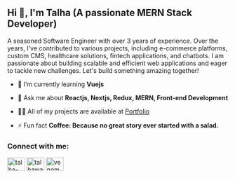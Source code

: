 <h2>Hi 👋, I'm Talha (A passionate MERN Stack Developer)</h2>
<p>A seasoned Software Engineer with over 3 years of experience. Over the years, I've contributed to various projects, including e-commerce platforms, custom CMS, healthcare solutions, fintech applications, and chatbots. I am passionate about building scalable and efficient web applications and eager to tackle new challenges. Let's build something amazing together!
</p>

- 🌱 I’m currently learning **Vuejs**

- 💬 Ask me about **Reactjs, Nextjs, Redux, MERN, Front-end Development**

- 👨‍💻 All of my projects are available at [Portfolio](https://talhawahid.vercel.app)

- ⚡ Fun fact **Coffee: Because no great story ever started with a salad.**

<h3 align="left">Connect with me:</h3>
<p align="left">
<a href="https://linkedin.com/in/talha-wahid" target="blank"><img align="center" src="https://raw.githubusercontent.com/rahuldkjain/github-profile-readme-generator/master/src/images/icons/Social/linked-in-alt.svg" alt="talha-wahid" height="30" width="40" /></a>
<a href="https://instagram.com/talhawahd" target="blank"><img align="center" src="https://raw.githubusercontent.com/rahuldkjain/github-profile-readme-generator/master/src/images/icons/Social/instagram.svg" alt="talhawahd" height="30" width="40" /></a>
<a href="https://discord.gg/venom9496" target="blank"><img align="center" src="https://raw.githubusercontent.com/rahuldkjain/github-profile-readme-generator/master/src/images/icons/Social/discord.svg" alt="venom9496" height="30" width="40" /></a>
</p>

